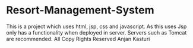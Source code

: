 # Resort-Management-System
This is a project which uses html, jsp, css and javascript.
As this uses Jsp only has a functionality when deployed in server.
Servers such as Tomcat are recommended.
All Copy Rights Reserved Anjan Kasturi
